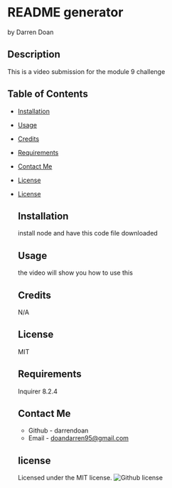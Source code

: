 # README generator
  by Darren Doan
  ## Description
  This is a video submission for the module 9 challenge
  ## Table of Contents
  * [Installation](#installation)
  * [Usage](#usage)
  * [Credits](#credits)
  * [Requirements](#require)
  * [Contact Me](#GitHub) 
  * [License](#license)
  
* [License](#license)

  ## Installation
  install node and have this code file downloaded
  ## Usage 
  the video will show you how to use this
  ## Credits
  N/A
  ## License
  MIT
  ## Requirements
  Inquirer 8.2.4
  ## Contact Me 
  * Github - darrendoan
  * Email - doandarren95@gmail.com
  ## license
    Licensed under the MIT license.
  ![Github license](https://img.shields.io/badge/license-MIT-yellowgreen.svg)
